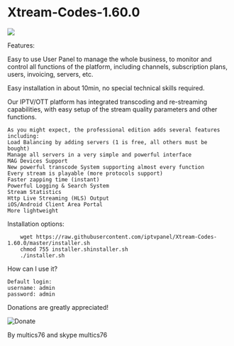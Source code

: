 # Xtream-Codes-1.60.0

<img src="https://http2.mlstatic.com/script-painel-iptv-xtream-codes-licenca-full-D_NQ_NP_996477-MLB27770194551_072018-F.jpg">

Features:

Easy to use User Panel to manage the whole business, to monitor and control all functions of the platform, including channels, subscription plans, users, invoicing, servers, etc.

Easy installation in about 10min, no special technical skills required.

Our IPTV/OTT platform has integrated transcoding and re-streaming capabilities, with easy setup of the stream quality parameters and other functions.

    As you might expect, the professional edition adds several features including:
    Load Balancing by adding servers (1 is free, all others must be bought)
    Manage all servers in a very simple and powerful interface
    MAG Devices Support
    New powerful transcode System supporting almost every function
    Every stream is playable (more protocols support)
    Faster zapping time (instant)
    Powerful Logging & Search System
    Stream Statistics
    Http Live Streaming (HLS) Output
    iOS/Android Client Area Portal
    More lightweight

	
Installation options:

        wget https://raw.githubusercontent.com/iptvpanel/Xtream-Codes-1.60.0/master/installer.sh
        chmod 755 installer.shinstaller.sh
        ./installer.sh

How can I use it?

    Default login:
    username: admin
    password: admin
    
Donations are greatly appreciated!

<img src="https://camo.githubusercontent.com/f896f7d176663a1559376bb56aac4bdbbbe85ed1/68747470733a2f2f7777772e70617970616c6f626a656374732e636f6d2f656e5f55532f692f62746e2f62746e5f646f6e61746543435f4c472e676966" alt="Donate" title="Tyfix " data-canonical-src="https://www.paypalobjects.com/en_US/i/btn/btn_donateCC_LG.gif" style="max-width:100%;">

By multics76 and skype multics76

